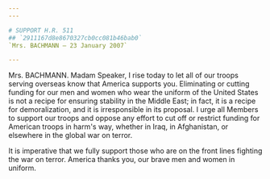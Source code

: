 ```yaml
---
---

# SUPPORT H.R. 511
## `2911167d8e8670327cb0cc081b46bab0`
`Mrs. BACHMANN — 23 January 2007`

---
```



Mrs. BACHMANN. Madam Speaker, I rise today to let all of our troops 
serving overseas know that America supports you. Eliminating or cutting 
funding for our men and women who wear the uniform of the United States 
is not a recipe for ensuring stability in the Middle East; in fact, it 
is a recipe for demoralization, and it is irresponsible in its 
proposal. I urge all Members to support our troops and oppose any 
effort to cut off or restrict funding for American troops in harm's 
way, whether in Iraq, in Afghanistan, or elsewhere in the global war on 
terror.

It is imperative that we fully support those who are on the front 
lines fighting the war on terror. America thanks you, our brave men and 
women in uniform.
